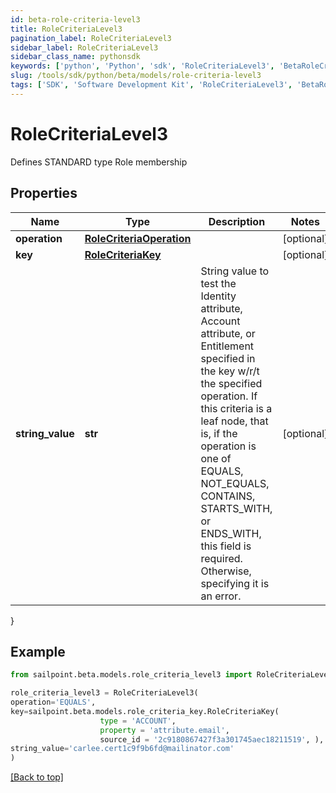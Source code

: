 ```yaml
---
id: beta-role-criteria-level3
title: RoleCriteriaLevel3
pagination_label: RoleCriteriaLevel3
sidebar_label: RoleCriteriaLevel3
sidebar_class_name: pythonsdk
keywords: ['python', 'Python', 'sdk', 'RoleCriteriaLevel3', 'BetaRoleCriteriaLevel3'] 
slug: /tools/sdk/python/beta/models/role-criteria-level3
tags: ['SDK', 'Software Development Kit', 'RoleCriteriaLevel3', 'BetaRoleCriteriaLevel3']
---
```


# RoleCriteriaLevel3

Defines STANDARD type Role membership

## Properties

Name | Type | Description | Notes
------------ | ------------- | ------------- | -------------
**operation** | [**RoleCriteriaOperation**](role-criteria-operation) |  | [optional] 
**key** | [**RoleCriteriaKey**](role-criteria-key) |  | [optional] 
**string_value** | **str** | String value to test the Identity attribute, Account attribute, or Entitlement specified in the key w/r/t the specified operation. If this criteria is a leaf node, that is, if the operation is one of EQUALS, NOT_EQUALS, CONTAINS, STARTS_WITH, or ENDS_WITH, this field is required. Otherwise, specifying it is an error. | [optional] 
}

## Example

```python
from sailpoint.beta.models.role_criteria_level3 import RoleCriteriaLevel3

role_criteria_level3 = RoleCriteriaLevel3(
operation='EQUALS',
key=sailpoint.beta.models.role_criteria_key.RoleCriteriaKey(
                    type = 'ACCOUNT', 
                    property = 'attribute.email', 
                    source_id = '2c9180867427f3a301745aec18211519', ),
string_value='carlee.cert1c9f9b6fd@mailinator.com'
)

```
[[Back to top]](#) 


